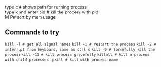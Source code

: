 type c # shows path for running process  
type k and enter pid # kill the process with pid  
M P# sort by mem usage

## Commands to try

`kill -l # get all signal names`
`kill -1 # restart the process`
`kill -2 # interrupt from keyboard, same as ctrl c`
`kill -9 # forcefully kill the process`
`kill -15 # kill process gracefully`
`killall # kill a process with child processes `
`pkill # kill with process name`

